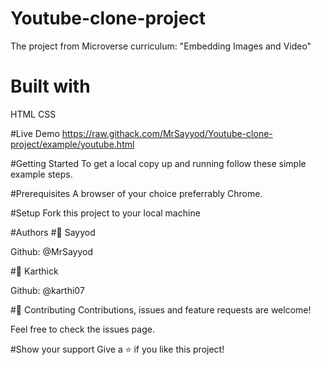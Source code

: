 # Youtube-clone-project
The project from Microverse curriculum: "Embedding Images and Video"
# Built with
HTML
CSS

#Live Demo
https://raw.githack.com/MrSayyod/Youtube-clone-project/example/youtube.html

#Getting Started
To get a local copy up and running follow these simple example steps.

#Prerequisites
A browser of your choice preferrably Chrome.

#Setup
Fork this project to your local machine

#Authors
#👤 Sayyod

Github: @MrSayyod

#👤 Karthick

Github: @karthi07

#🤝 Contributing
Contributions, issues and feature requests are welcome!

Feel free to check the issues page.

#Show your support
Give a ⭐️ if you like this project!

